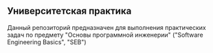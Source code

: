 ## Университетская практика
Данный репозиторий предназначен для выполнения практических задач по предмету "Основы программной инженерии" ("Software Engineering Basics", "SEB")
